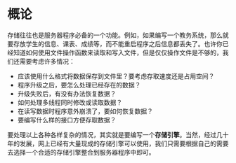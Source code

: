 # 概论

存储往往也是服务器程序必备的一个功能。例如，如果编写一个教务系统，那么就要存放学生的信息、课表、成绩等，而不能重启程序之后信息都丢失了。也许你已经知道如何使用文件操作函数来读取和写入文件，但是仅仅操作文件是不够的，我们还需要考虑许多情况：

- 应该使用什么格式将数据保存到文件里？要考虑存取速度还是占用空间？
- 程序升级之后，要怎么处理已经存在的数据？
- 升级失败后，有没有办法恢复数据？
- 如何处理多线程同时修改或读取数据？
- 在读写数据时程序意外崩溃了，要如何恢复数据？
- 要编写什么样的接口方便存取数据？

要处理以上各种各样复杂的情况，其实就是要编写一个**存储引擎**。当然，经过几十年的发展，网上已经有大量现成的存储引擎可以使用，我们只需要根据自己的需要去选择一个合适的存储引擎整合到服务器程序中即可。
